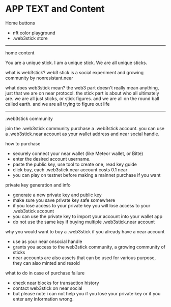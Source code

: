# APP TEXT and Content



Home buttons
- nft color playground
- .web3stick store

---

home content

You are a unique stick. I am a unique stick. We are all unique sticks.

what is web3stick?
web3 stick is a social experiment and growing community by nonresistant.near

what does web3stick mean?
the web3 part doesn't really mean anything, just that we are on near protocol. the stick part is about who all ultimately are.
we are all just sticks, or stick figures. and we are all on the round ball called earth. and we are all trying to figure out life



---


.web3stick community

join the .web3stick community purchase a .web3stick account.
you can use a .web3stick.near account as your wallet address and near social handle.


how to purchase
-  securely connect your near wallet (like Meteor wallet, or Bitte)
- enter the desired account username.
- paste the public key, use tool to create one, read key guide
- click buy, each .web3stick.near account costs 0.1 near
- you can play on testnet before making a mainnet purchase if you want


private key generation and info
- generate a new private key and public key
- make sure you save private key safe somewhere
- if you lose access to your private key you will lose access to your .web3stick account
- you can use the private key to import your account into your wallet app
- do not use the same key if buying multiple .web3stick.near account 



why you would want to buy a .web3stick if you already have a near account
- use as your near onsocial handle
- grants you access to the web3stick community, a growing community of sticks
- near accounts are also assets that can be used for various purpose, they can also minted and resold


what to do in case of purchase failure
- check near blocks for transaction history
- contact web3stick on near social
- but please note i can not help you if you lose your private key or if you enter any information wrong.
